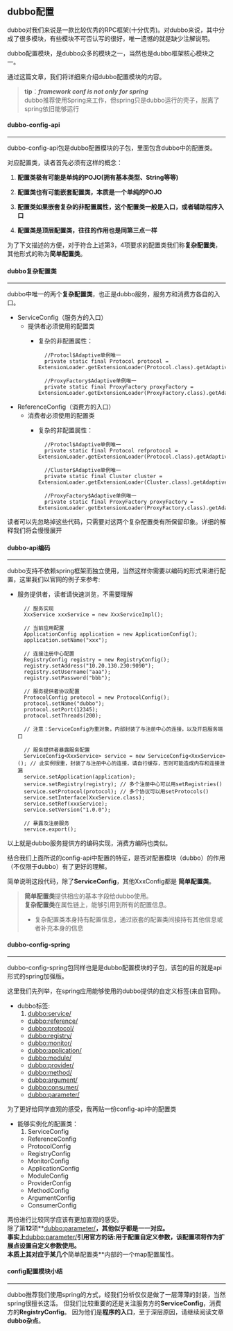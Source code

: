 ## dubbo配置
dubbo对我们来说是一款比较优秀的RPC框架(十分优秀)。对dubbo来说，其中分成了很多模块，有些模块不可否认写的很好，唯一遗憾的就是缺少注解说明。   

dubbo配置模块，是dubbo众多的模块之一，当然也是dubbo框架核心模块之一。  

通过这篇文章，我们将详细来介绍dubbo配置模块的内容。

>**tip**：***framework conf is not only for spring***  
>dubbo推荐使用Spring来工作，但spring只是dubbo运行的壳子，脱离了spring依旧能够运行


#### dubbo-config-api
---
dubbo-config-api包是dubbo配置模块的子包，里面包含dubbo中的配置类。  

对应配置类，读者首先必须有这样的概念：

1. **配置类极有可能是单纯的POJO(拥有基本类型、String等等)**

2. **配置类也有可能嵌套配置类，本质是一个单纯的POJO**

3. **配置类如果嵌套复杂的非配置属性，这个配置类一般是入口，或者辅助程序入口**

4. **配置类是顶层配置类，往往的作用也是同第三点一样**

为了下文描述的方便，对于符合上述第3，4项要求的配置类我们称**复杂配置类**，其他形式的称为**简单配置类**。

#### dubbo复杂配置类
---
dubbo中唯一的两个**复杂配置类**，也正是dubbo服务，服务方和消费方各自的入口。

- ServiceConfig（服务方的入口）
	- 提供者必须使用的配置类
		- 复杂的非配置属性：
			

			    //Protocl$Adaptive单例唯一
			    private static final Protocol protocol = ExtensionLoader.getExtensionLoader(Protocol.class).getAdaptiveExtension();
			
			    //ProxyFactory$Adaptive单例唯一
			    private static final ProxyFactory proxyFactory = ExtensionLoader.getExtensionLoader(ProxyFactory.class).getAdaptiveExtension();

- ReferenceConfig（消费方的入口）
	- 消费者必须使用的配置类
		- 复杂的非配置属性：
				
				//Protocl$Adaptive单例唯一
			    private static final Protocol refprotocol = ExtensionLoader.getExtensionLoader(Protocol.class).getAdaptiveExtension();
				
				//Cluster$Adaptive单例唯一
			    private static final Cluster cluster = ExtensionLoader.getExtensionLoader(Cluster.class).getAdaptiveExtension();
			    
				//ProxyFactory$Adaptive单例唯一
			    private static final ProxyFactory proxyFactory = ExtensionLoader.getExtensionLoader(ProxyFactory.class).getAdaptiveExtension();

读者可以先忽略掉这些代码，只需要对这两个复杂配置类有所保留印象。详细的解释我们将会慢慢展开

#### dubbo-api编码
---
dubbo支持不依赖spring框架而独立使用，当然这样你需要以编码的形式来进行配置，这里我们以官网的例子来参考:  

- 服务提供者，读者请快速浏览，不需要理解

		// 服务实现
		XxxService xxxService = new XxxServiceImpl();
		 
		// 当前应用配置
		ApplicationConfig application = new ApplicationConfig();
		application.setName("xxx");
		 
		// 连接注册中心配置
		RegistryConfig registry = new RegistryConfig();
		registry.setAddress("10.20.130.230:9090");
		registry.setUsername("aaa");
		registry.setPassword("bbb");
		 
		// 服务提供者协议配置
		ProtocolConfig protocol = new ProtocolConfig();
		protocol.setName("dubbo");
		protocol.setPort(12345);
		protocol.setThreads(200);
		 
		// 注意：ServiceConfig为重对象，内部封装了与注册中心的连接，以及开启服务端口
		 
		// 服务提供者暴露服务配置
		ServiceConfig<XxxService> service = new ServiceConfig<XxxService>(); // 此实例很重，封装了与注册中心的连接，请自行缓存，否则可能造成内存和连接泄漏
		service.setApplication(application);
		service.setRegistry(registry); // 多个注册中心可以用setRegistries()
		service.setProtocol(protocol); // 多个协议可以用setProtocols()
		service.setInterface(XxxService.class);
		service.setRef(xxxService);
		service.setVersion("1.0.0");
		 
		// 暴露及注册服务
		service.export();

以上就是dubbo服务提供方的编码实现，消费方编码也类似。 

结合我们上面所说的config-api中配置的特征，是否对配置模块（dubbo）的作用（不仅限于dubbo）有了更好的理解。  

简单说明这段代码，除了**ServiceConfig**，其他XxxConfig都是 **简单配置类**。  

>**简单配置类**提供相应的基本字段给dubbo使用。  
>**复杂配置类**在属性链上，能够引用到所有的配置信息。
> 
>    - 复杂配置类本身持有配置信息，通过嵌套的配置类间接持有其他信息或者补充本身的信息


#### dubbo-config-spring
---
dubbo-config-spring包同样也是是dubbo配置模块的子包，该包的目的就是api形式的spring加强版。 

这里我们先列举，在spring应用能够使用的dubbo提供的自定义标签(来自官网)。

- dubbo标签:
	1. <dubbo:service/>
	- <dubbo:reference/>
	- <dubbo:protocol/>
	- <dubbo:registry/>
	- <dubbo:monitor/>
	- <dubbo:application/>
	- <dubbo:module/>
	- <dubbo:provider/>	
	- <dubbo:method/>
	- <dubbo:argument/>
	- <dubbo:consumer/>
	- <dubbo:parameter/>
	
为了更好给同学直观的感受，我再贴一份config-api中的配置类

- 能够实例化的配置类：
	1. ServiceConfig
	- ReferenceConfig
	- ProtocolConfig
	- RegistryConfig
	- MonitorConfig
	- ApplicationConfig
	- ModuleConfig
	- ProviderConfig
	- MethodConfig
	- ArgumentConfig
	- ConsumerConfig
	
两份进行比较同学应该有更加直观的感受。    
除了第**12**项**<dubbo:parameter/>**，其他似乎都是一一对应。    
事实上**<dubbo:parameter/>**引用官方的话:用于配置自定义参数，该配置项将作为扩展点设置自定义参数使用。  
本质上其对应于某几个**简单配置类**内部的一个map配置属性。

#### config配置模块小结
---
dubbo推荐我们使用spring的方式，经我们分析仅仅是做了一层薄薄的封装，当然spring很擅长这活。
但我们比较重要的还是关注服务方的**ServiceConfig**，消费方的**RegistryConfig**。
因为他们是**程序的入口**，至于深层原因，请继续阅读文章**dubbo杂点**。